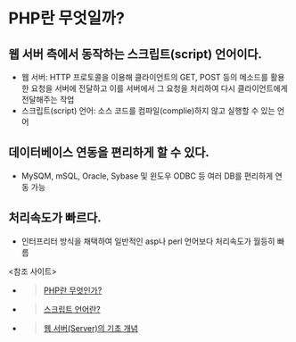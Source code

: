 # PHP란 무엇일까?
## 웹 서버 측에서 동작하는 스크립트(script) 언어이다.
* 웹 서버: HTTP 프로토콜을 이용해 클라이언트의 GET, POST 등의 메소드를 활용한 요청을 서버에 전달하고 이를 서버에서 그 요청을 처리하여 다시 클라이언트에게 전달해주는 작업
* 스크립트(script) 언어: 소스 코드를 컴파일(complie)하지 않고 실행할 수 있는 언어

## 데이터베이스 연동을 편리하게 할 수 있다.
* MySQM, mSQL, Oracle, Sybase 및 윈도우 ODBC 등 여러 DB를 편리하게 연동 가능

## 처리속도가 빠르다.
* 인터프리터 방식을 채택하여 일반적인 asp나 perl 언어보다 처리속도가 월등히 빠름


<참조 사이트>
* >[PHP란 무엇인가?](https://server-talk.tistory.com/25)
* >[스크립트 언어란?](https://jokergt.tistory.com/81)
* >[웹 서버(Server)의 기초 개념](https://velog.io/@josworks27/%EC%9B%B9-%EC%84%9C%EB%B2%84Server%EC%9D%98-%EA%B8%B0%EC%B4%88-%EA%B0%9C%EB%85%90)
